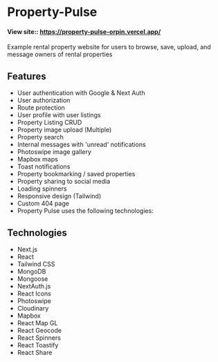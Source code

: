 # Property-Pulse

#### View site:: https://property-pulse-orpin.vercel.app/

Example rental property website for users to browse, save, upload, and message owners of rental properties

## Features

- User authentication with Google & Next Auth
- User authorization
- Route protection
- User profile with user listings
- Property Listing CRUD
- Property image upload (Multiple)
- Property search
- Internal messages with 'unread' notifications
- Photoswipe image gallery
- Mapbox maps
- Toast notifications
- Property bookmarking / saved properties
- Property sharing to social media
- Loading spinners
- Responsive design (Tailwind)
- Custom 404 page
- Property Pulse uses the following technologies:

## Technologies

- Next.js
- React
- Tailwind CSS
- MongoDB
- Mongoose
- NextAuth.js
- React Icons
- Photoswipe
- Cloudinary
- Mapbox
- React Map GL
- React Geocode
- React Spinners
- React Toastify
- React Share
